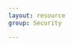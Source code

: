 ```yaml
---
layout: resource
group: Security

---
```

<!-- General resources go here -->

<!-- ### Core -->

<!-- ### Intermediate -->

<!-- ### Advanced -->

<!-- ### Jedi -->
